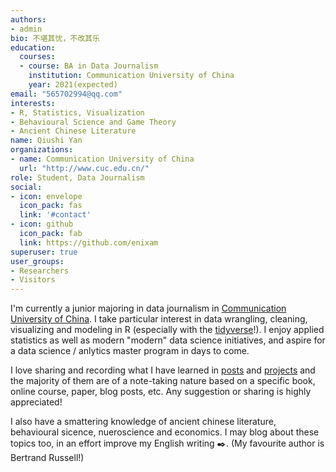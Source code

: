 ```yaml
---
authors:
- admin
bio: 不堪其忧，不改其乐
education:
  courses:
  - course: BA in Data Journalism
    institution: Communication University of China
    year: 2021(expected)
email: "565702994@qq.com"
interests:
- R, Statistics, Visualization
- Behavioural Science and Game Theory
- Ancient Chinese Literature
name: Qiushi Yan
organizations:
- name: Communication University of China
  url: "http://www.cuc.edu.cn/"
role: Student, Data Journalism
social:
- icon: envelope
  icon_pack: fas
  link: '#contact'
- icon: github
  icon_pack: fab
  link: https://github.com/enixam
superuser: true
user_groups:
- Researchers
- Visitors
---
```


I'm currently a junior majoring in data journalism in [Communication University of China](http://www.cuc.edu.cn/). I take particular interest in data wrangling, cleaning, visualizing and modeling in R (especially with the [tidyverse](https://www.tidyverse.org)!). I enjoy applied statistics as well as modern "modern" data science initiatives, and aspire for a data science / anlytics master program in days to come.    

I love sharing and recording what I have learned in [posts](#posts) and [projects](#projects) and the majority of them are of a note-taking nature based on a specific book, online course, paper, blog posts, etc. Any suggestion or sharing is highly appreciated!  

I also have a smattering knowledge of ancient chinese literature, behavioural sicence, nueroscience and economics. I may blog about these topics too, in an effort improve my English writing :black_nib:. (My favourite author is Bertrand Russell!)  

